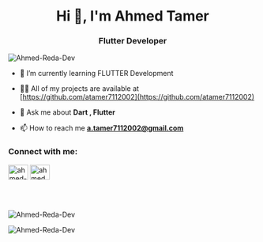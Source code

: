 <h1 align="center">Hi 👋, I'm Ahmed Tamer</h1>
<h3 align="center">Flutter Developer</h3>

<p align="left"> <img src="https://komarev.com/ghpvc/?username=ahmed-reda0&label=Profile%20views&color=0e75b6&style=flat" alt="Ahmed-Reda-Dev" /> </p>

- 🌱 I’m currently learning FLUTTER Development

- 👨‍💻 All of my projects are available at [https://github.com/atamer7112002](https://github.com/atamer7112002)

- 💬 Ask me about **Dart , Flutter**

- 📫 How to reach me **a.tamer7112002@gmail.com**

<h3 align="left">Connect with me:</h3>
<p align="left">
<a href="https://www.linkedin.com/in/a7medtamer7" target="blank"><img align="center" src="https://raw.githubusercontent.com/rahuldkjain/github-profile-readme-generator/master/src/images/icons/Social/linked-in-alt.svg" alt="ahmed-reda-a1a07a24b/" height="30" width="40" /></a>
<a href="https://fb.com/Ahmedtam2018" target="blank"><img align="center" src="https://raw.githubusercontent.com/rahuldkjain/github-profile-readme-generator/master/src/images/icons/Social/facebook.svg" alt="ahmedxreda0" height="30" width="40" /></a>
</p>

</p><br><br>


<p><img align="center" src="https://github-readme-stats.vercel.app/api/top-langs?username=Ahmed-Reda-Dev&show_icons=true&locale=en&layout=compact" alt="Ahmed-Reda-Dev" /></p>

<p><img align="center" src="https://github-readme-streak-stats.herokuapp.com/?user=Ahmed-Reda-Dev&" alt="Ahmed-Reda-Dev" /></p>
